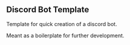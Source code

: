 ## Discord Bot Template

Template for quick creation of a discord bot.

Meant as a boilerplate for further development.